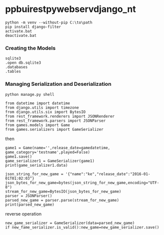 # ppbuirestpywebservdjango_nt
```
python -m venv --without-pip C:\to\path
pip install django-filter
activate.bat
deactivate.bat
```

### Creating the Models
```
sqlite3
.open db.sqlite3
.databases
.tables
```

### Managing Serialization and Deserialization
```
python manage.py shell
```
```
from datetime import datetime
from django.utils import timezone
from django.utils.six import BytesIO
from rest_framework.renderers import JSONRenderer
from rest_framework.parsers import JSONParser
from games.models import Game
from games.serializers import GameSerializer
```

then
```
game1 = Game(name='',release_date=gamedatetime, game_category='testname',played=False)
game1.save()
game_serializer1 = GameSerializer(game1)
print(game_serializer1.data)
```

```
json_string_for_new_game = '{"name":"ke","release_date":"2016-01-01T01:02:03"}
json_bytes_for_new_game=bytes(json_string_for_new_game,encoding="UTF-8")
stream_for_new_game=BytesIO(json_bytes_for_new_game)
parser = JSONParser()
parsed_new_game = parser.parse(stream_for_new_game)
print(parsed_new_game)
```


reverse operation
```
new_game_serializer = GameSerializer(data=parsed_new_game)
if new_fame_serializer.is_valid():new_game=new_game_serializer.save()
```
